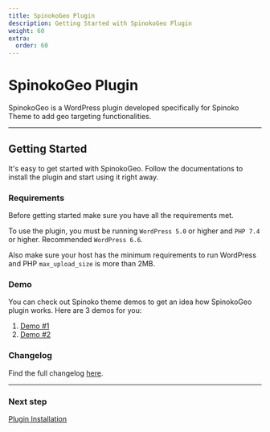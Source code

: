 ```yaml
---
title: SpinokoGeo Plugin
description: Getting Started with SpinokoGeo Plugin
weight: 60
extra:
  order: 60
---
```


# SpinokoGeo Plugin

SpinokoGeo is a WordPress plugin developed specifically for Spinoko Theme to add geo targeting functionalities.

---

## Getting Started

It's easy to get started with SpinokoGeo. Follow the documentations to install the plugin and start using it right away.

### Requirements

Before getting started make sure you have all the requirements met.

To use the plugin, you must be running `WordPress 5.0` or higher and `PHP 7.4` or higher.
Recommended `WordPress 6.6`.

Also make sure your host has the minimum requirements to run WordPress and PHP `max_upload_size` is more than 2MB.

### Demo

You can check out Spinoko theme demos to get an idea how SpinokoGeo plugin works.
Here are 3 demos for you:

1. [Demo #1](https://demos.dinomatic.com/ottawa/spinoko-geo)
2. [Demo #2](https://demos.dinomatic.com/bangkok/spinoko-geo)

### Changelog

Find the full changelog [here](https://dinomatic.com/plugins/spinoko-geo/changelog).

---

### Next step

[Plugin Installation](/docs/spinoko-geo/installation/)
